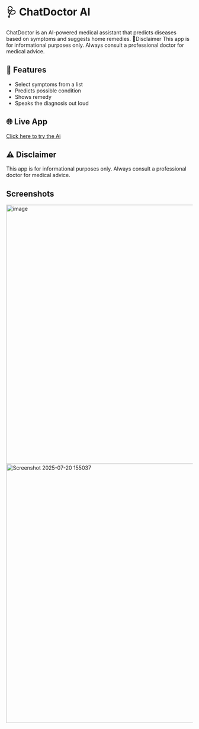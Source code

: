# 🩺 ChatDoctor AI

ChatDoctor is an AI-powered medical assistant that predicts diseases based on symptoms and suggests home remedies. 
📍Disclaimer This app is for informational purposes only. Always consult a professional doctor for medical advice.

## 🚀 Features
- Select symptoms from a list
- Predicts possible condition
- Shows remedy
- Speaks the diagnosis out loud

## 🌐 Live App
[Click here to try the Ai](https://chatdoctor-moheethahmed.streamlit.app/)

## ⚠️ Disclaimer
This app is for informational purposes only. Always consult a professional doctor for medical advice.

## Screenshots
<img width="850" height="700" alt="image" src="https://github.com/user-attachments/assets/113d10f7-2f7a-42ed-9c69-c245b4727451" />
<img width="1000" height="700" alt="Screenshot 2025-07-20 155037" src="https://github.com/user-attachments/assets/fe7c39f8-4c4c-43ce-bb57-9576649de182" />
